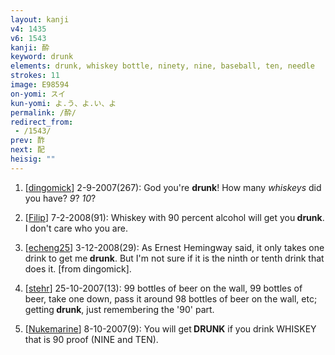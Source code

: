 ```yaml
---
layout: kanji
v4: 1435
v6: 1543
kanji: 酔
keyword: drunk
elements: drunk, whiskey bottle, ninety, nine, baseball, ten, needle
strokes: 11
image: E98594
on-yomi: スイ
kun-yomi: よ.う、よ.い、よ
permalink: /酔/
redirect_from:
 - /1543/
prev: 酢
next: 配
heisig: ""
---
```


1) [<a href="http://kanji.koohii.com/profile/dingomick">dingomick</a>] 2-9-2007(267): God you&#039;re <strong>drunk</strong>! How many <em>whiskeys</em> did you have? <em>9</em>? <em>10</em>?

2) [<a href="http://kanji.koohii.com/profile/Filip">Filip</a>] 7-2-2008(91): Whiskey with 90 percent alcohol will get you<strong> drunk</strong>. I don&#039;t care who you are.

3) [<a href="http://kanji.koohii.com/profile/echeng25">echeng25</a>] 3-12-2008(29): As Ernest Hemingway said, it only takes one drink to get me<strong> drunk</strong>. But I&#039;m not sure if it is the ninth or tenth drink that does it. [from dingomick].

4) [<a href="http://kanji.koohii.com/profile/stehr">stehr</a>] 25-10-2007(13): 99 bottles of beer on the wall, 99 bottles of beer, take one down, pass it around 98 bottles of beer on the wall, etc; getting<strong> drunk</strong>, just remembering the &#039;90&#039; part.

5) [<a href="http://kanji.koohii.com/profile/Nukemarine">Nukemarine</a>] 8-10-2007(9): You will get<strong> DRUNK</strong> if you drink WHISKEY that is 90 proof (NINE and TEN).

